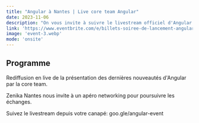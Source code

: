 ```yaml
---
title: "Angular à Nantes | Live core team Angular"
date: 2023-11-06
description: "On vous invite à suivre le livestream officiel d'Angular en présentiel avec la communauté nantaise dans les locaux de Zenika Nantes."
link: 'https://www.eventbrite.com/e/billets-soiree-de-lancement-angular-17-739889418167'
image: 'event-3.webp'
mode: 'onsite'
---
```


## Programme

Rediffusion en live de la présentation des dernières nouveautés d'Angular par la core team.

Zenika Nantes nous invite à un apéro networking pour poursuivre les échanges.

Suivez le livestream depuis votre canapé: goo.gle/angular-event
